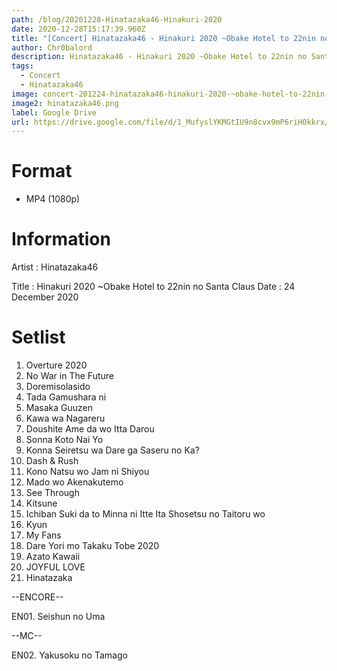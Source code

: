 ```yaml
---
path: /blog/20201228-Hinatazaka46-Hinakuri-2020
date: 2020-12-28T15:17:39.960Z
title: "[Concert] Hinatazaka46 - Hinakuri 2020 ~Obake Hotel to 22nin no Santa Claus~"
author: Chr0balord
description: Hinatazaka46 - Hinakuri 2020 ~Obake Hotel to 22nin no Santa Claus~
tags:
  - Concert
  - Hinatazaka46
image: concert-201224-hinatazaka46-hinakuri-2020-~obake-hotel-to-22nin-no-santa-claus~.mp4_thumbs_-2020.12.28_21.23.35-.jpg
image2: hinatazaka46.png
label: Google Drive
url: https://drive.google.com/file/d/1_MufyslYKMGtIU9n8cvx9mP6riH0kkrx/view?usp=sharing
---
```

# Format

* MP4 (1080p)

# Information

Artist : Hinatazaka46 <br>

Title : Hinakuri 2020 ~Obake Hotel to 22nin no Santa Claus
Date : 24 December 2020

# Setlist

1. Overture 2020
2. No War in The Future
3. Doremisolasido
4. Tada Gamushara ni
5. Masaka Guuzen
6. Kawa wa Nagareru
7. Doushite Ame da wo Itta Darou
8. Sonna Koto Nai Yo
9. Konna Seiretsu wa Dare ga Saseru no Ka?
10. Dash & Rush
11. Kono Natsu wo Jam ni Shiyou
12. Mado wo Akenakutemo
13. See Through
14. Kitsune
15. Ichiban Suki da to Minna ni Itte Ita Shosetsu no Taitoru wo
16. Kyun
17. My Fans
18. Dare Yori mo Takaku Tobe 2020
19. Azato Kawaii
20. JOYFUL LOVE
21. Hinatazaka

\--ENCORE--

EN01. Seishun no Uma

\--MC--

EN02. Yakusoku no Tamago